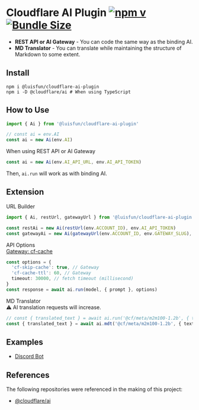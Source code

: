 # Cloudflare AI Plugin [![npm v](https://img.shields.io/npm/v/@luisfun/cloudflare-ai-plugin)](https://www.npmjs.com/package/@luisfun/cloudflare-ai-plugin) [![Bundle Size](https://img.shields.io/bundlephobia/min/@luisfun/cloudflare-ai-plugin)](https://bundlephobia.com/package/@luisfun/cloudflare-ai-plugin)

- **REST API or AI Gateway** - You can code the same way as the binding AI.
- **MD Translator** - You can translate while maintaining the structure of Markdown to some extent.

## Install

```shell
npm i @luisfun/cloudflare-ai-plugin
npm i -D @cloudflare/ai # When using TypeScript
```

## How to Use

```ts
import { Ai } from '@luisfun/cloudflare-ai-plugin'

// const ai = env.AI
const ai = new Ai(env.AI)
```

When using REST API or AI Gateway

```ts
const ai = new Ai(env.AI_API_URL, env.AI_API_TOKEN)
```

Then, `ai.run` will work as with binding AI.

## Extension

URL Builder

```ts
import { Ai, restUrl, gatewayUrl } from '@luisfun/cloudflare-ai-plugin'

const restAi = new Ai(restUrl(env.ACCOUNT_ID), env.AI_API_TOKEN)
const gatewayAi = new Ai(gatewayUrl(env.ACCOUNT_ID, env.GATEWAY_SLUG), env.AI_API_TOKEN)
```

API Options  
[Gateway: cf-cache](https://developers.cloudflare.com/ai-gateway/configuration/caching/)

```ts
const options = {
  'cf-skip-cache': true, // Gateway
  'cf-cache-ttl': 60, // Gateway
  timeout: 30000, // fetch timeout (millisecond)
}
const response = await ai.run(model, { prompt }, options)
```

MD Translator  
⚠️ AI translation requests will increase.

```ts
// const { translated_text } = await ai.run('@cf/meta/m2m100-1.2b', { text, source_lang, target_lang })
const { translated_text } = await ai.mdt('@cf/meta/m2m100-1.2b', { text, source_lang, target_lang })
```

## Examples

- [Discord Bot](https://github.com/LuisFun/discord-bot-cloudflare-ai-challenge)

## References

The following repositories were referenced in the making of this project:

- [@cloudflare/ai](https://www.npmjs.com/package/@cloudflare/ai)

